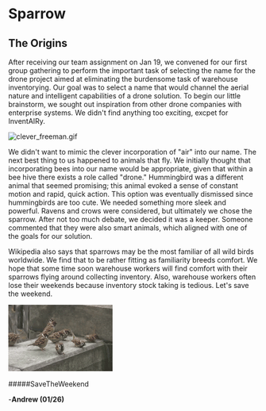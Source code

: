 # Sparrow
## The Origins
After receiving our team assignment on Jan 19, we convened for our first group gathering to perform the important task of selecting the name for the drone project aimed at eliminating the burdensome task of warehouse inventorying. Our goal was to select a name that would channel the aerial nature and intelligent capabilities of a drone solution. To begin our little brainstorm, we sought out inspiration from other drone companies with enterprise systems. We didn't find anything too exciting, excpet for InventAIRy. 

![clever_freeman.gif](gifs/clever_freeman.gif)

We didn't want to mimic the clever incorporation of "air" into our name. The next best thing to us happened to animals that fly. We initially thought that incorporating bees into our name would be appropriate, given that within a bee hive there exists a role called "drone." Hummingbird was a different animal that seemed promising; this animal evoked a sense of constant motion and rapid, quick action. This option was eventually dismissed since hummingbirds are too cute. We needed something more sleek and powerful. Ravens and crows were considered, but ultimately we chose the sparrow. After not too much debate, we decided it was a keeper. Someone commented that they were also smart animals, which aligned with one of the goals for our solution.

Wikipedia also says that sparrows may be the most familiar of all wild birds worldwide. We find that to be rather fitting as familiarity breeds comfort. We hope that some time soon warehouse workers will find comfort with their sparrows flying around collecting inventory. Also, warehouse workers often lose their weekends because inventory stock taking is tedious. Let's save the weekend.

![sparrow.gif](gifs/sparrow.gif) 

####\#SaveTheWeekend

-**Andrew (01/26)**
